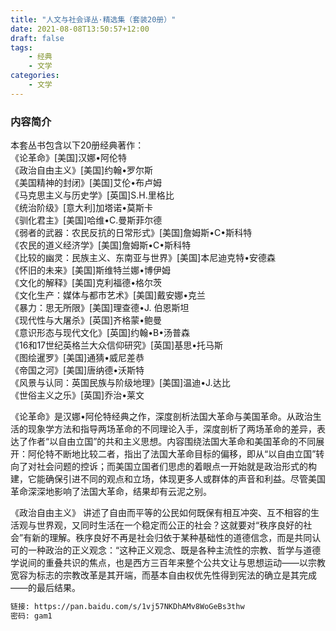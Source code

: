 ```yaml
---
title: "人文与社会译丛·精选集（套装20册）"
date: 2021-08-08T13:50:57+12:00
draft: false
tags:
    - 经典
    - 文学
categories:
    - 文学
---
```


### 内容简介

本套丛书包含以下20册经典著作：  
《论革命》[美国]汉娜•阿伦特  
《政治自由主义》[美国]约翰•罗尔斯  
《美国精神的封闭》[美国]艾伦•布卢姆  
《马克思主义与历史学》[英国]S.H.里格比  
《统治阶级》[意大利]加塔诺•莫斯卡  
《驯化君主》[美国]哈维•C.曼斯菲尔德  
《弱者的武器：农民反抗的日常形式》[美国]詹姆斯•C•斯科特  
《农民的道义经济学》[美国]詹姆斯•C•斯科特  
《比较的幽灵：民族主义、东南亚与世界》[美国]本尼迪克特•安德森  
《怀旧的未来》[美国]斯维特兰娜•博伊姆  
《文化的解释》[美国]克利福德•格尔茨  
《文化生产：媒体与都市艺术》[美国]戴安娜•克兰  
《暴力：思无所限》[美国]理查德•J. 伯恩斯坦  
《现代性与大屠杀》[英国]齐格蒙•鲍曼  
《意识形态与现代文化》[英国]约翰•B•汤普森  
《16和17世纪英格兰大众信仰研究》[英国]基思•托马斯  
《图绘暹罗》[美国]通猜•威尼差恭  
《帝国之河》[美国]唐纳德•沃斯特  
《风景与认同：英国民族与阶级地理》[美国]温迪•J.达比  
《世俗主义之乐》[英国]乔治•莱文  

<!--more-->

《论革命》是汉娜•阿伦特经典之作，深度剖析法国大革命与美国革命。从政治生活的现象学方法和指导两场革命的不同理论入手，深度剖析了两场革命的差异，表达了作者“以自由立国”的共和主义思想。内容围绕法国大革命和美国革命的不同展开：阿伦特不断地比较二者，指出了法国大革命目标的偏移，即从“以自由立国”转向了对社会问题的控诉；而美国立国者们思虑的着眼点一开始就是政治形式的构建，它能确保引进不同的观点和立场，体现更多人或群体的声音和利益。尽管美国革命深深地影响了法国大革命，结果却有云泥之别。

《政治自由主义》 讲述了自由而平等的公民如何既保有相互冲突、互不相容的生活观与世界观，又同时生活在一个稳定而公正的社会？这就要对“秩序良好的社会”有新的理解。秩序良好不再是社会归依于某种基础性的道德信念，而是共同认可的一种政治的正义观念：“这种正义观念、既是各种主流性的宗教、哲学与道德学说间的重叠共识的焦点，也是西方三百年来整个公共文让与思想运动――以宗教宽容为标志的宗教改革是其开端，而基本自由权优先性得到宪法的确立是其完成――的最后结果。

```bash
链接: https://pan.baidu.com/s/1vj57NKDhAMv8WoGeBs3thw
密码: gam1
```
